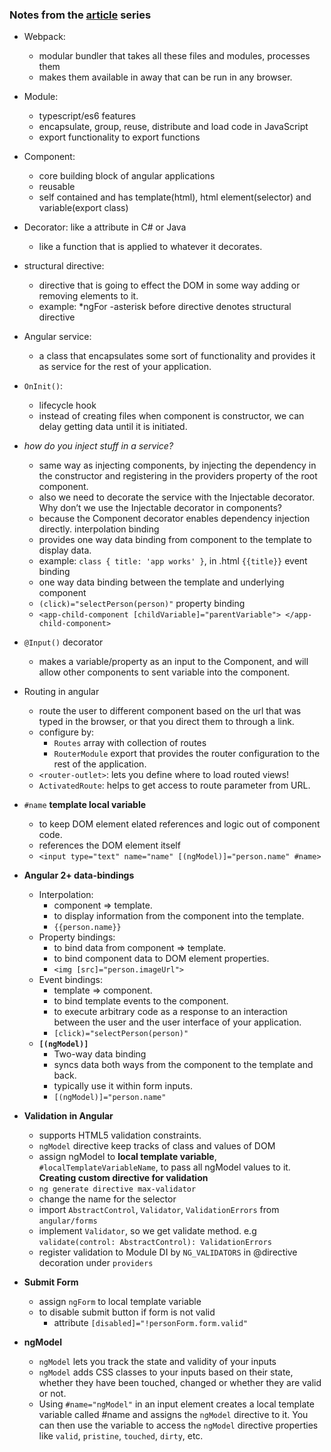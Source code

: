 
### Notes from the [article](https://www.barbarianmeetscoding.com/blog/categories/angular2-step-by-step/) series ###
+ Webpack: 
    - modular bundler that takes all these files and modules, processes them 
	- makes them available in away that can be run in any browser.

+ Module:
	- typescript/es6 features
	- encapsulate, group, reuse, distribute and load code in JavaScript
	- export functionality to export functions

+ Component:
	- core building block of angular applications
	- reusable
	- self contained and has template(html), html element(selector) and variable(export class)

+ Decorator: like a attribute in C# or Java
	- like a function that is applied to whatever it decorates.

+ structural directive:
    - directive that is going to effect the DOM in some way adding or removing elements to it.
	- example: *ngFor
	-asterisk before directive denotes structural directive

+ Angular service:
	- a class that encapsulates some sort of functionality and provides it as service for the rest of your application.

+ `OnInit()`:
	- lifecycle hook
	- instead of creating files when component is constructor, we can delay getting data until it is initiated.

+ _how do you inject stuff in a service?_
	- same way as injecting components, by injecting the dependency in the constructor and registering in the providers property of the root component.
	- also we need to decorate the service with the Injectable decorator.
Why don’t we use the Injectable decorator in components?
	- because the Component decorator enables dependency injection directly.
interpolation binding
	- provides one way data binding from component to the template to display data.
	- example: `class { title: 'app works' }`, in .html `{{title}}`
event binding
	- one way data binding between the template and underlying component
	- `(click)="selectPerson(person)"`
property binding
	- `<app-child-component [childVariable]="parentVariable"> </app-child-component>`
+ `@Input()` decorator
	- makes a variable/property as an input to the Component, and will allow other components to sent variable into the component.

+ Routing in angular
	- route the user to different component based on the url that was typed in the browser, or that you direct them to through a link.
	- configure by:
		- `Routes` array with collection of routes
		- `RouterModule` export that provides the router configuration to the rest of the application.
	- `<router-outlet>`: lets you define where to load routed views!
	- `ActivatedRoute`: helps to get access to route parameter from URL.

+ `#name` **template local variable** 
	- to keep DOM element elated references and logic out of component code.
	- references the DOM element itself
	- `<input type="text" name="name" [(ngModel)]="person.name" #name>`

+ **Angular 2+ data-bindings**
	- Interpolation: 
		+ component => template. 
		+ to display information from the component into the template. 
		+ `{{person.name}}`
	- Property bindings: 
		+ to bind data from component => template.  
		+ to bind component data to DOM element properties.
		+ `<img [src]="person.imageUrl">`
	- Event bindings: 
		+ template => component.  
		+ to bind template events to the component. 
		+ to execute arbitrary code as a response to an interaction between the user and the user interface of your application.
		+ `[click)="selectPerson(person)"`
	- **`[(ngModel)]`** 
		+ Two-way data binding
		+ syncs data both ways from the component to the template and back. 
		+ typically use it within form inputs. 
		+ `[(ngModel)]="person.name"`

+ **Validation in Angular**
	+ supports HTML5 validation constraints.
	+ `ngModel` directive keep tracks of class and values of DOM
	+ assign ngModel to **local template variable**, `#localTemplateVariableName`, to pass all ngModel values to it.  
	**Creating custom directive for validation**
	+ `ng generate directive max-validator`
	+ change the name for the selector
	+ import `AbstractControl`, `Validator`, `ValidationErrors` from `angular/forms`
	+ implement `Validator`, so we get validate method. e.g `validate(control: AbstractControl): ValidationErrors`
	+ register validation to Module DI by `NG_VALIDATORS` in @directive decoration under `providers`

+ **Submit Form**
	+ assign `ngForm` to local template variable
	+ to disable submit button if form is not valid
		- attribute `[disabled]="!personForm.form.valid"`

+ **ngModel**
	- `ngModel` lets you track the state and validity of your inputs
	- `ngModel` adds CSS classes to your inputs based on their state, whether they have been touched, changed or whether they are valid or not.
	+ Using `#name="ngModel"` in an input element creates a local template variable called #name and assigns the `ngModel` directive to it. You can then use the variable to access the `ngModel` directive properties like `valid`, `pristine`, `touched`, `dirty`, etc.
